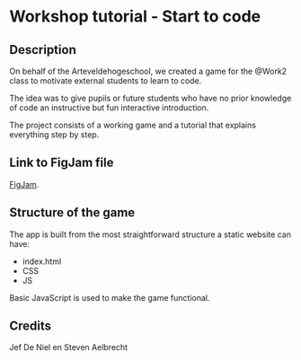 # Workshop tutorial - Start to code

## Description

On behalf of the Arteveldehogeschool, we created a game for the @Work2 class to motivate external students to learn to code.

The idea was to give pupils or future students who have no prior knowledge of code an instructive but fun interactive introduction.

The project consists of a working game and a tutorial that explains everything step by step.

## Link to FigJam file

[FigJam](https://www.figma.com/file/U0VftTNYqzIm5UhuKqzKTV/Untitled?node-id=0%3A1&t=oMIqF6MbmuUgoG7H-1).

## Structure of the game

The app is built from the most straightforward structure a static website can have:

- index.html
- CSS
- JS

Basic JavaScript is used to make the game functional.

## Credits

Jef De Niel en Steven Aelbrecht
